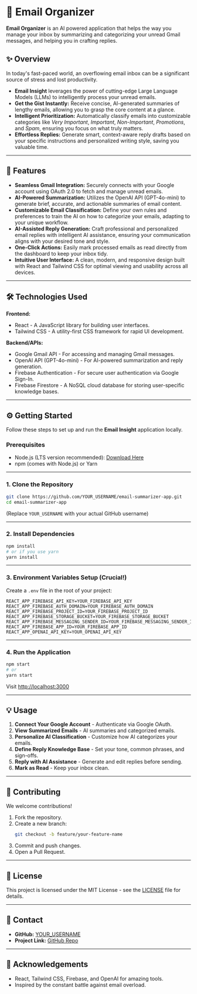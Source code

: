 # 📧 Email Organizer

**Email Organizer** is an AI powered application that helps the way you manage your inbox by summarizing and categorizing your unread Gmail messages, and helping you in crafting replies.

## ✨ Overview
In today's fast-paced world, an overflowing email inbox can be a significant source of stress and lost productivity.
- **Email Insight** leverages the power of cutting-edge Large Language Models (LLMs) to intelligently process your unread emails.
- **Get the Gist Instantly:** Receive concise, AI-generated summaries of lengthy emails, allowing you to grasp the core content at a glance.
- **Intelligent Prioritization:** Automatically classify emails into customizable categories like *Very Important*, *Important*, *Non-Important*, *Promotions*, and *Spam*, ensuring you focus on what truly matters.
- **Effortless Replies:** Generate smart, context-aware reply drafts based on your specific instructions and personalized writing style, saving you valuable time.

---

## 🚀 Features
- **Seamless Gmail Integration:** Securely connects with your Google account using OAuth 2.0 to fetch and manage unread emails.
- **AI-Powered Summarization:** Utilizes the OpenAI API (GPT-4o-mini) to generate brief, accurate, and actionable summaries of email content.
- **Customizable Email Classification:** Define your own rules and preferences to train the AI on how to categorize your emails, adapting to your unique workflow.
- **AI-Assisted Reply Generation:** Craft professional and personalized email replies with intelligent AI assistance, ensuring your communication aligns with your desired tone and style.
- **One-Click Actions:** Easily mark processed emails as read directly from the dashboard to keep your inbox tidy.
- **Intuitive User Interface:** A clean, modern, and responsive design built with React and Tailwind CSS for optimal viewing and usability across all devices.

---

## 🛠️ Technologies Used
**Frontend:**
- React - A JavaScript library for building user interfaces.
- Tailwind CSS - A utility-first CSS framework for rapid UI development.

**Backend/APIs:**
- Google Gmail API - For accessing and managing Gmail messages.
- OpenAI API (GPT-4o-mini) - For AI-powered summarization and reply generation.
- Firebase Authentication - For secure user authentication via Google Sign-In.
- Firebase Firestore - A NoSQL cloud database for storing user-specific knowledge bases.

---

## ⚙️ Getting Started
Follow these steps to set up and run the **Email Insight** application locally.

### Prerequisites
- Node.js (LTS version recommended): [Download Here](https://nodejs.org)
- npm (comes with Node.js) or Yarn

---

### 1. Clone the Repository
```bash
git clone https://github.com/YOUR_USERNAME/email-summarizer-app.git
cd email-summarizer-app
```

(Replace `YOUR_USERNAME` with your actual GitHub username)

---

### 2. Install Dependencies
```bash
npm install
# or if you use yarn
yarn install
```

---

### 3. Environment Variables Setup (Crucial!)
Create a `.env` file in the root of your project:
```
REACT_APP_FIREBASE_API_KEY=YOUR_FIREBASE_API_KEY
REACT_APP_FIREBASE_AUTH_DOMAIN=YOUR_FIREBASE_AUTH_DOMAIN
REACT_APP_FIREBASE_PROJECT_ID=YOUR_FIREBASE_PROJECT_ID
REACT_APP_FIREBASE_STORAGE_BUCKET=YOUR_FIREBASE_STORAGE_BUCKET
REACT_APP_FIREBASE_MESSAGING_SENDER_ID=YOUR_FIREBASE_MESSAGING_SENDER_ID
REACT_APP_FIREBASE_APP_ID=YOUR_FIREBASE_APP_ID
REACT_APP_OPENAI_API_KEY=YOUR_OPENAI_API_KEY
```

---

### 4. Run the Application
```bash
npm start
# or
yarn start
```

Visit [http://localhost:3000](http://localhost:3000)

---

## 💡 Usage
1. **Connect Your Google Account** - Authenticate via Google OAuth.
2. **View Summarized Emails** - AI summaries and categorized emails.
3. **Personalize AI Classification** - Customize how AI categorizes your emails.
4. **Define Reply Knowledge Base** - Set your tone, common phrases, and sign-offs.
5. **Reply with AI Assistance** - Generate and edit replies before sending.
6. **Mark as Read** - Keep your inbox clean.

---

## 🤝 Contributing
We welcome contributions!  
1. Fork the repository.  
2. Create a new branch:  
   ```bash
   git checkout -b feature/your-feature-name
   ```  
3. Commit and push changes.  
4. Open a Pull Request.

---

## 📄 License
This project is licensed under the MIT License - see the [LICENSE](LICENSE) file for details.

---

## 📧 Contact
- **GitHub:** [YOUR_USERNAME](https://github.com/YOUR_USERNAME)
- **Project Link:** [GitHub Repo](https://github.com/YOUR_USERNAME/email-summarizer-app)

---

## 🙏 Acknowledgements
- React, Tailwind CSS, Firebase, and OpenAI for amazing tools.
- Inspired by the constant battle against email overload.
